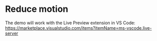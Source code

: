 # Reduce motion

The demo will work with the Live Preview extension in VS Code: https://marketplace.visualstudio.com/items?itemName=ms-vscode.live-server
